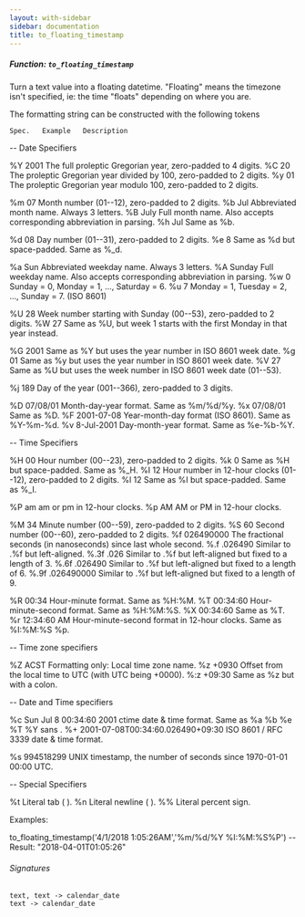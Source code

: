 ```yaml
---
layout: with-sidebar
sidebar: documentation
title: to_floating_timestamp
---
```


##### Function: `to_floating_timestamp`
Turn a text value into a floating datetime. "Floating" means the timezone
  isn't specified, ie: the time "floats" depending on where you are.

  The formatting string can be constructed with the following tokens

    Spec.   Example   Description

  -- Date Specifiers

  %Y  2001  The full proleptic Gregorian year, zero-padded to 4 digits.
  %C  20  The proleptic Gregorian year divided by 100, zero-padded to 2 digits.
  %y  01  The proleptic Gregorian year modulo 100, zero-padded to 2 digits.

  %m  07  Month number (01--12), zero-padded to 2 digits.
  %b  Jul   Abbreviated month name. Always 3 letters.
  %B  July  Full month name. Also accepts corresponding abbreviation in parsing.
  %h  Jul   Same as %b.

  %d  08  Day number (01--31), zero-padded to 2 digits.
  %e  8   Same as %d but space-padded. Same as %_d.

  %a  Sun   Abbreviated weekday name. Always 3 letters.
  %A  Sunday  Full weekday name. Also accepts corresponding abbreviation in parsing.
  %w  0   Sunday = 0, Monday = 1, ..., Saturday = 6.
  %u  7   Monday = 1, Tuesday = 2, ..., Sunday = 7. (ISO 8601)

  %U  28  Week number starting with Sunday (00--53), zero-padded to 2 digits.
  %W  27  Same as %U, but week 1 starts with the first Monday in that year instead.

  %G  2001  Same as %Y but uses the year number in ISO 8601 week date.
  %g  01  Same as %y but uses the year number in ISO 8601 week date.
  %V  27  Same as %U but uses the week number in ISO 8601 week date (01--53).

  %j  189   Day of the year (001--366), zero-padded to 3 digits.

  %D  07/08/01  Month-day-year format. Same as %m/%d/%y.
  %x  07/08/01  Same as %D.
  %F  2001-07-08  Year-month-day format (ISO 8601). Same as %Y-%m-%d.
  %v  8-Jul-2001  Day-month-year format. Same as %e-%b-%Y.


  -- Time Specifiers

  %H  00  Hour number (00--23), zero-padded to 2 digits.
  %k  0   Same as %H but space-padded. Same as %_H.
  %I  12  Hour number in 12-hour clocks (01--12), zero-padded to 2 digits.
  %l  12  Same as %I but space-padded. Same as %_I.

  %P  am  am or pm in 12-hour clocks.
  %p  AM  AM or PM in 12-hour clocks.

  %M  34  Minute number (00--59), zero-padded to 2 digits.
  %S  60  Second number (00--60), zero-padded to 2 digits.
  %f  026490000   The fractional seconds (in nanoseconds) since last whole second.
  %.f   .026490   Similar to .%f but left-aligned.
  %.3f  .026  Similar to .%f but left-aligned but fixed to a length of 3.
  %.6f  .026490   Similar to .%f but left-aligned but fixed to a length of 6.
  %.9f  .026490000  Similar to .%f but left-aligned but fixed to a length of 9.

  %R  00:34   Hour-minute format. Same as %H:%M.
  %T  00:34:60  Hour-minute-second format. Same as %H:%M:%S.
  %X  00:34:60  Same as %T.
  %r  12:34:60 AM   Hour-minute-second format in 12-hour clocks. Same as %I:%M:%S %p.


  -- Time zone specifiers

  %Z  ACST  Formatting only: Local time zone name.
  %z  +0930   Offset from the local time to UTC (with UTC being +0000).
  %:z   +09:30  Same as %z but with a colon.


  -- Date and Time specifiers

  %c  Sun Jul 8 00:34:60 2001   ctime date & time format. Same as %a %b %e %T %Y sans 
.
  %+  2001-07-08T00:34:60.026490+09:30  ISO 8601 / RFC 3339 date & time format.

  %s  994518299   UNIX timestamp, the number of seconds since 1970-01-01 00:00 UTC.


  -- Special Specifiers

  %t    Literal tab (	).
  %n    Literal newline (
).
  %%    Literal percent sign.


Examples:

  to_floating_timestamp('4/1/2018 1:05:26AM','%m/%d/%Y %I:%M:%S%P')
  -- Result: "2018-04-01T01:05:26"

###### Signatures
    text, text -> calendar_date
    text -> calendar_date

